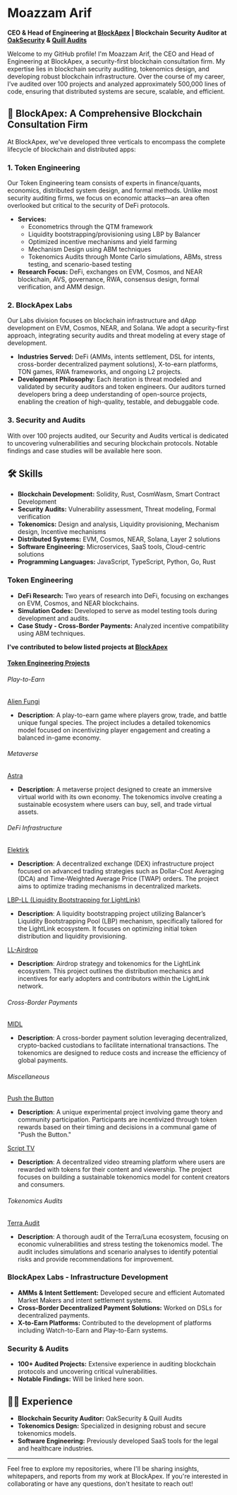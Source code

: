 # Moazzam Arif

**CEO & Head of Engineering at [BlockApex](https://blockapex.io) | Blockchain Security Auditor at [OakSecurity](https://www.oaksecurity.io/) & [Quill Audits](https://www.quillaudits.com/)**

Welcome to my GitHub profile! I'm Moazzam Arif, the CEO and Head of Engineering at BlockApex, a security-first blockchain consultation firm. My expertise lies in blockchain security auditing, tokenomics design, and developing robust blockchain infrastructure. Over the course of my career, I’ve audited over 100 projects and analyzed approximately 500,000 lines of code, ensuring that distributed systems are secure, scalable, and efficient.

## 🚀 BlockApex: A Comprehensive Blockchain Consultation Firm

At BlockApex, we've developed three verticals to encompass the complete lifecycle of blockchain and distributed apps:

### 1. Token Engineering
Our Token Engineering team consists of experts in finance/quants, economics, distributed system design, and formal methods. Unlike most security auditing firms, we focus on economic attacks—an area often overlooked but critical to the security of DeFi protocols.

- **Services:** 
  - Econometrics through the QTM framework
  - Liquidity bootstrapping/provisioning using LBP by Balancer
  - Optimized incentive mechanisms and yield farming
  - Mechanism Design using ABM techniques
  - Tokenomics Audits through Monte Carlo simulations, ABMs, stress testing, and scenario-based testing
- **Research Focus:** DeFi, exchanges on EVM, Cosmos, and NEAR blockchain, AVS, governance, RWA, consensus design, formal verification, and AMM design.



### 2. BlockApex Labs
Our Labs division focuses on blockchain infrastructure and dApp development on EVM, Cosmos, NEAR, and Solana. We adopt a security-first approach, integrating security audits and threat modeling at every stage of development.

- **Industries Served:** DeFi (AMMs, intents settlement, DSL for intents, cross-border decentralized payment solutions), X-to-earn platforms, TON games, RWA frameworks, and ongoing L2 projects.
- **Development Philosophy:** Each iteration is threat modeled and validated by security auditors and token engineers. Our auditors turned developers bring a deep understanding of open-source projects, enabling the creation of high-quality, testable, and debuggable code.

### 3. Security and Audits
With over 100 projects audited, our Security and Audits vertical is dedicated to uncovering vulnerabilities and securing blockchain protocols. Notable findings and case studies will be available here soon.

## 🛠️ Skills

- **Blockchain Development:** Solidity, Rust, CosmWasm, Smart Contract Development
- **Security Audits:** Vulnerability assessment, Threat modeling, Formal verification
- **Tokenomics:** Design and analysis, Liquidity provisioning, Mechanism design, Incentive mechanisms
- **Distributed Systems:** EVM, Cosmos, NEAR, Solana, Layer 2 solutions
- **Software Engineering:** Microservices, SaaS tools, Cloud-centric solutions
- **Programming Languages:** JavaScript, TypeScript, Python, Go, Rust


### Token Engineering
- **DeFi Research:** Two years of research into DeFi, focusing on exchanges on EVM, Cosmos, and NEAR blockchains.
- **Simulation Codes:** Developed to serve as model testing tools during development and audits.
- **Case Study - Cross-Border Payments:** Analyzed incentive compatibility using ABM techniques.


**I've contributed to below listed projects at [BlockApex](https://blockapex.io)**
#### [Token Engineering Projects](https://github.com/imxm/Token-Engineering)

###### Play-to-Earn
[Alien Fungi](https://github.com/imxm/Token-Engineering/tree/main/alienFungi)
- **Description**: A play-to-earn game where players grow, trade, and battle unique fungal species. The project includes a detailed tokenomics model focused on incentivizing player engagement and creating a balanced in-game economy.

###### Metaverse
[Astra](https://github.com/imxm/Token-Engineering/tree/main/astra)
- **Description**: A metaverse project designed to create an immersive virtual world with its own economy. The tokenomics involve creating a sustainable ecosystem where users can buy, sell, and trade virtual assets.

###### DeFi Infrastructure
[Elektirk](https://github.com/imxm/Token-Engineering/tree/main/elektirk)
- **Description**: A decentralized exchange (DEX) infrastructure project focused on advanced trading strategies such as Dollar-Cost Averaging (DCA) and Time-Weighted Average Price (TWAP) orders. The project aims to optimize trading mechanisms in decentralized markets.

[LBP-LL (Liquidity Bootstrapping for LightLink)](https://github.com/imxm/Token-Engineering/tree/main/LBP-LL)
- **Description**: A liquidity bootstrapping project utilizing Balancer’s Liquidity Bootstrapping Pool (LBP) mechanism, specifically tailored for the LightLink ecosystem. It focuses on optimizing initial token distribution and liquidity provisioning.

[LL-Airdrop](https://github.com/imxm/Token-Engineering/tree/main/LL_Airdrop)
- **Description**: Airdrop strategy and tokenomics for the LightLink ecosystem. This project outlines the distribution mechanics and incentives for early adopters and contributors within the LightLink network.

###### Cross-Border Payments
[MIDL](https://github.com/imxm/Token-Engineering/tree/main/MIDL)
- **Description**: A cross-border payment solution leveraging decentralized, crypto-backed custodians to facilitate international transactions. The tokenomics are designed to reduce costs and increase the efficiency of global payments.

###### Miscellaneous
[Push the Button](https://github.com/imxm/Token-Engineering/tree/main/PushTheButton)
- **Description**: A unique experimental project involving game theory and community participation. Participants are incentivized through token rewards based on their timing and decisions in a communal game of "Push the Button."

[Script TV](https://github.com/imxm/Token-Engineering/tree/main/script%20Tv)
- **Description**: A decentralized video streaming platform where users are rewarded with tokens for their content and viewership. The project focuses on building a sustainable tokenomics model for content creators and consumers.

###### Tokenomics Audits
[Terra Audit](https://github.com/imxm/Token-Engineering/tree/main/Terra%20Audit)
- **Description**: A thorough audit of the Terra/Luna ecosystem, focusing on economic vulnerabilities and stress testing the tokenomics model. The audit includes simulations and scenario analyses to identify potential risks and provide recommendations for improvement.



### BlockApex Labs - Infrastructure Development
- **AMMs & Intent Settlement:** Developed secure and efficient Automated Market Makers and intent settlement systems.
- **Cross-Border Decentralized Payment Solutions:** Worked on DSLs for decentralized payments.
- **X-to-Earn Platforms:** Contributed to the development of platforms including Watch-to-Earn and Play-to-Earn systems.

### Security & Audits
- **100+ Audited Projects:** Extensive experience in auditing blockchain protocols and uncovering critical vulnerabilities.
- **Notable Findings:** Will be linked here soon.

## 👨‍💻 Experience

- **Blockchain Security Auditor:** OakSecurity & Quill Audits
- **Tokenomics Design:** Specialized in designing robust and secure tokenomics models.
- **Software Engineering:** Previously developed SaaS tools for the legal and healthcare industries.

---

Feel free to explore my repositories, where I'll be sharing insights, whitepapers, and reports from my work at BlockApex. If you're interested in collaborating or have any questions, don't hesitate to reach out!

